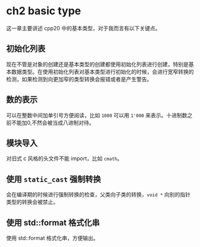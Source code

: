 # ch2 basic type

这一章主要讲述 cpp20 中的基本类型，对于我而言有以下关键点。

## 初始化列表

现在不管是对象的创建还是基本类型的创建都使用初始化列表进行创建，特别是基本数据类型。在使用初始化列表对基本类型进行初始化的时候，会进行宽窄转换的检测，如果检测到向更加窄的类型转换会报错或者是产生警告。

## 数的表示

可以在整数中间加单引号方便阅读，比如 `1000` 可以用 `1'000` 来表示。十进制数之前不能加0,不然会被当成八进制对待。

## 模块导入

对旧式 c 风格的头文件不能 import，比如 `cmath`。

## 使用 `static_cast` 强制转换

会在编译期的时候进行强制转换的检查，父类向子类的转换，`void *` 向别的指针类型的转换会被禁止。

## 使用 std::format 格式化串

使用 std::format 格式化串，方便输出。
